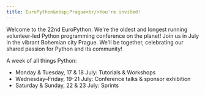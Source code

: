 ```yaml
---
title: EuroPython&nbsp;Prague<br/>You're invited!
---
```


Welcome to the 22nd EuroPython. We're the oldest and longest running
volunteer-led Python programming conference on the planet! Join us in July in
the vibrant Bohemian city Prague. We'll be together, celebrating our shared passion for Python and its community!

A week of all things Python:

- Monday & Tuesday, 17 & 18 July: Tutorials & Workshops
- Wednesday–Friday, 19-21 July: Conference talks & sponsor exhibition
- Saturday & Sunday, 22 & 23 July: Sprints
